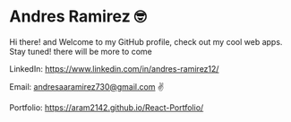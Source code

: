 # Andres Ramirez 🤓

Hi there! and Welcome to my GitHub profile, check out my cool web apps. Stay tuned! there will be more to come

LinkedIn: https://www.linkedin.com/in/andres-ramirez12/

Email: andresaaramirez730@gmail.com
✌ 

Portfolio: https://aram2142.github.io/React-Portfolio/

